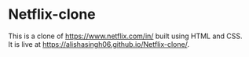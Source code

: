 # Netflix-clone
This is a clone of https://www.netflix.com/in/ built using HTML and CSS.<br>
It is live at https://alishasingh06.github.io/Netflix-clone/.
